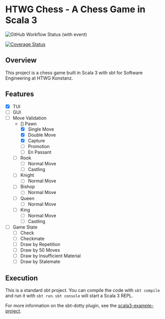 # HTWG Chess - A Chess Game in Scala 3

![GitHub Workflow Status (with event)](https://img.shields.io/github/actions/workflow/status/gommzystudio/htwg-chess/scala.yml?branch=master)

[![Coverage Status](https://coveralls.io/repos/github/gommzystudio/htwg-chess/badge.svg?branch=master)](https://coveralls.io/github/gommzystudio/htwg-chess?branch=master)

## Overview

This project is a chess game built in Scala 3 with sbt for Software Engineering at HTWG Konstanz.

## Features

- [x] TUI
- [ ] GUI
- [ ] Move Validation
  - [] Pawn
    - [x] Single Move
    - [x] Double Move
    - [x] Capture
    - [ ] Promotion
    - [ ] En Passant
  - [ ] Rook
    - [ ] Normal Move
    - [ ] Castling
  - [ ] Knight
    - [ ] Normal Move
  - [ ] Bishop
    - [ ] Normal Move
  - [ ] Queen
    - [ ] Normal Move
  - [ ] King
    - [ ] Normal Move
    - [ ] Castling
- [ ] Game State
  - [ ] Check
  - [ ] Checkmate
  - [ ] Draw by Repetition
  - [ ] Draw by 50 Moves
  - [ ] Draw by Insufficient Material
  - [ ] Draw by Stalemate

## Execution

This is a standard sbt project. You can compile the code with `sbt compile` and run it with `sbt run`. `sbt console` will start a Scala 3 REPL.

For more information on the sbt-dotty plugin, see the [scala3-example-project](https://github.com/scala/scala3-example-project/blob/main/README.md).
